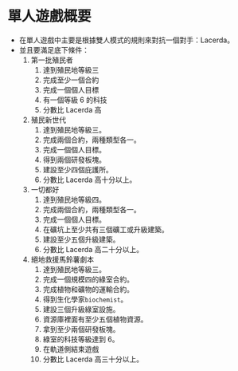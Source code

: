 # 單人遊戲概要

* 在單人遊戲中主要是根據雙人模式的規則來對抗一個對手：Lacerda。
* 並且要滿足底下條件：
  1. 第一批殖民者
     1. 達到殖民地等級三
     2. 完成至少一個合約
     3. 完成一個個人目標
     4. 有一個等級 6 的科技
     5. 分數比 Lacerda 高
  2. 殖民新世代
     1. 達到殖民地等級三。
     2. 完成兩個合約，兩種類型各一。
     3. 完成一個個人目標。
     4. 得到兩個研發板塊。
     5. 建設至少四個庇護所。
     6. 分數比 Lacerda 高十分以上。
  3. 一切都好
     1. 達到殖民地等級四。
     2. 完成兩個合約，兩種類型各一。
     3. 完成一個個人目標。
     4. 在礦坑上至少共有三個礦工或升級建築。
     5. 建設至少五個升級建築。
     6. 分數比 Lacerda 高二十分以上。
  4. 絕地救援馬鈴薯劇本
     1. 達到殖民地等級三。
     2. 完成一個規模四的綠室合約。
     3. 完成植物和礦物的運輸合約。
     4. 得到生化學家`biochemist`。
     5. 建設三個升級綠室設施。
     6. 資源庫裡面有至少五個植物資源。
     7. 拿到至少兩個研發板塊。
     8. 綠室的科技等級達到 6。
     9. 在軌道側結束遊戲
     10. 分數比 Lacerda 高三十分以上。
